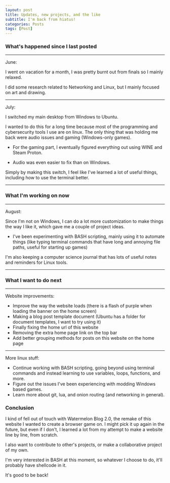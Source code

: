 ```yaml
---
layout: post
title: Updates, new projects, and the like
subtitle: I'm back from hiatus!
categories: Posts
tags: [Post]
---
```


### What's happened since I last posted

--- 
June: 

I went on vacation for a month, I was pretty burnt out from finals so I mainly relaxed. 

I did some research related to Networking and Linux, but I mainly focused on art and drawing.  

--- 

July:

I switched my main desktop from Windows to Ubuntu. 

I wanted to do this for a long time because most of the programming and cybersecurity tools I use are on linux. The only thing that was holding me back were audio issues and gaming (Windows-only games). 

* For the gaming part, I eventually figured everything out using WINE and Steam Proton. 

* Audio was even easier to fix than on Windows.

Simply by making this switch, I feel like I've learned a lot of useful things, including how to use the terminal better. 

--- 


### What I'm working on now


--- 

August: 

Since I'm not on Windows, I can do a lot more customization to make things the way I like it, which gave me a couple of project ideas.

* I've been experimenting with BASH scripting, mainly using it to automate things (like typing terminal commands that have long and annoying file paths, useful for starting up games)

I'm also keeping a computer science journal that has lots of useful notes and reminders for Linux tools.

--- 

### What I want to do next

---
Website improvements:
- Improve the way the website loads (there is a flash of purple when loading the banner on the home screen)
- Making a blog post template document (Ubuntu has a folder for document templates, I want to try using it)
- Finally fixing the home url of this website
- Removing the extra home page link on the top bar
- Add better grouping methods for posts on this website on the home page

---
More linux stuff:
- Continue working with BASH scripting, going beyond using terminal commands and instead learning to use variables, loops, functions, and more. 
- Figure out the issues I've been  experiencing with modding Windows based games.
- Learn more about git, lua,  and onion routing (and networking in general).



### Conclusion

I kind of fell out of touch with Watermelon Blog 2.0, the remake of this website I wanted to create a browser game on. I might pick it up again in the future, but even if I don't, I learned a lot from my attempt to make a website line by line, from scratch.

I also want to contribute to other's projects, or make a collaborative project of my own.

I'm very interested in BASH at this moment, so whatever I choose to do, it'll probably have shellcode in it.

It's good to be back!